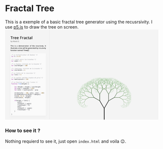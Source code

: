 # Fractal Tree
This is a exemple of a basic fractal tree generator using the recusrsivity. I use [p5.js](https://p5js.org) to draw the tree on screen.
![Image of Yaktocat](https://github.com/5aitama/FractalTree/blob/master/Screenshot.png)
### How to see it ?
Nothing requierd to see it, just open `index.html` and voila 😉.